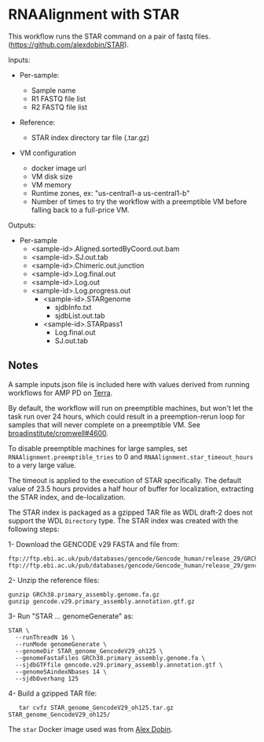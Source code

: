# RNAAlignment with STAR

This workflow runs the STAR command on a pair of fastq files.
(https://github.com/alexdobin/STAR).

Inputs:
- Per-sample:
  - Sample name
  - R1 FASTQ file list
  - R2 FASTQ file list

- Reference:
  - STAR index directory tar file (.tar.gz)

- VM configuration
  - docker image url
  - VM disk size
  - VM memory
  - Runtime zones, ex: "us-central1-a us-central1-b"
  - Number of times to try the workflow with a preemptible VM before
    falling back to a full-price VM.

Outputs:
- Per-sample
  - &lt;sample-id&gt;.Aligned.sortedByCoord.out.bam
  - &lt;sample-id&gt;.SJ.out.tab
  - &lt;sample-id&gt;.Chimeric.out.junction
  - &lt;sample-id&gt;.Log.final.out
  - &lt;sample-id&gt;.Log.out
  - &lt;sample-id&gt;.Log.progress.out
    - &lt;sample-id&gt;.STARgenome
      - sjdbInfo.txt
      - sjdbList.out.tab
    - &lt;sample-id&gt;.STARpass1
      - Log.final.out
      - SJ.out.tab

## Notes
A sample inputs.json file is included here with values derived from running workflows for AMP PD on [Terra](https://app.terra.bio/).

By default, the workflow will run on preemptible machines, but won't let the task run over 24 hours, which could result in a preemption-rerun loop for samples that will never complete on a preemptible VM. See [broadinstitute/cromwell#4600](https://github.com/broadinstitute/cromwell/issues/4600).

To disable preemptible machines for large samples, set `RNAAlignment.preemptible_tries` to 0 and `RNAAlignment.star_timeout_hours` to a very large value.

The timeout is applied to the execution of STAR specifically. The default value of 23.5 hours provides a half hour of buffer for localization, extracting the STAR index, and de-localization.

The STAR index is packaged as a gzipped TAR file as WDL draft-2 does not support the WDL `Directory` type.
The STAR index was created with the following steps:

1- Download the GENCODE v29 FASTA and file from:

 ```
ftp://ftp.ebi.ac.uk/pub/databases/gencode/Gencode_human/release_29/GRCh38.primary_assembly.genome.fa.gz
ftp://ftp.ebi.ac.uk/pub/databases/gencode/Gencode_human/release_29/gencode.v29.primary_assembly.annotation.gtf.gz
```
2- Unzip the reference files:
```
gunzip GRCh38.primary_assembly.genome.fa.gz
gunzip gencode.v29.primary_assembly.annotation.gtf.gz
```
3- Run "STAR ... genomeGenerate" as:

```
STAR \
  --runThreadN 16 \
  --runMode genomeGenerate \
  --genomeDir STAR_genome_GencodeV29_oh125 \
  --genomeFastaFiles GRCh38.primary_assembly.genome.fa \
  --sjdbGTFfile gencode.v29.primary_assembly.annotation.gtf \
  --genomeSAindexNbases 14 \
  --sjdbOverhang 125
```
4- Build a gzipped TAR file:
```
   tar cvfz STAR_genome_GencodeV29_oh125.tar.gz STAR_genome_GencodeV29_oh125/
```

The `star` Docker image used was from [Alex Dobin](https://hub.docker.com/r/alexdobin/star/).
